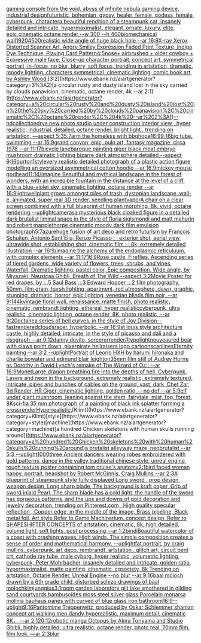 [gaming console from the void, abyss of infinite nebula gaming device, industrial design](https://www.ebank.nz/aiartgenerator?category=gaming%20console%20from%20the%20void%2C%20abyss%20of%20infinite%20nebula%20gaming%20device%2C%20industrial%20design)[futuristic, bohemian, gypsy, healer, female, godess, female, cyberpunk, character](https://www.ebank.nz/aiartgenerator?category=futuristic%2C%20bohemian%2C%20gypsy%2C%20healer%2C%20female%2C%20godess%2C%20female%2C%20cyberpunk%2C%20character)[a beautiful rendition of a steampunk cat, insanely detailed and intricate, hypermaximalist, elegant, ornate, luxury, elite, epic,cinematic,octane render,--w 300 --h 400](https://www.ebank.nz/aiartgenerator?category=a%20beautiful%20rendition%20of%20a%20steampunk%20cat%2C%20insanely%20detailed%20and%20intricate%2C%20hypermaximalist%2C%20elegant%2C%20ornate%2C%20luxury%2C%20elite%2C%20epic%2Ccinematic%2Coctane%20render%2C--w%20300%20--h%20400)[biomechanical wall](https://www.ebank.nz/aiartgenerator?category=biomechanical%20wall)[1920](https://www.ebank.nz/aiartgenerator?category=1920)[4500](https://www.ebank.nz/aiartgenerator?category=4500)[realistic wide angle of huge black hole --ar 16:9](https://www.ebank.nz/aiartgenerator?category=realistic%20wide%20angle%20of%20huge%20black%20hole%20--ar%2016%3A9)[X-ray Xerox Distorted Scanner Art, Angry Smiley Expression Faded Print Texture, Indigo Dye Technique, Playing Card Pattern](https://www.ebank.nz/aiartgenerator?category=X-ray%20Xerox%20Distorted%20Scanner%20Art%2C%20Angry%20Smiley%20Expression%20Faded%20Print%20Texture%2C%20Indigo%20Dye%20Technique%2C%20Playing%20Card%20Pattern)[4:5](https://www.ebank.nz/aiartgenerator?category=4%3A5)[nose+ airbrushed + older cowboy + Expressive male face, Close-up character portrait, concept art, symmetrical portrait, in-focus, no blur, blurry, soft focus, trending in artstation, dramatic, moody lighting, characters symmetrical, cinematic lighting, comic book art, by Ashley Wood.](https://www.ebank.nz/aiartgenerator?category=nose%2B%20airbrushed%20%2B%20older%20cowboy%20%2B%20Expressive%20male%20face%2C%20Close-up%20character%20portrait%2C%20concept%20art%2C%20symmetrical%20portrait%2C%20in-focus%2C%20no%20blur%2C%20blurry%2C%20soft%20focus%2C%20trending%20in%20artstation%2C%20dramatic%2C%20moody%20lighting%2C%20characters%20symmetrical%2C%20cinematic%20lighting%2C%20comic%20book%20art%2C%20by%20Ashley%20Wood.)[3:2](https://www.ebank.nz/aiartgenerator?category=3%3A2)[a circular rusty and dusty island lost in the sky carried by clouds panavision, cinematic, octane render, 4k --ar 2:1](https://www.ebank.nz/aiartgenerator?category=a%20circular%20rusty%20and%20dusty%20island%20lost%20in%20the%20sky%20carried%20by%20clouds%20panavision%2C%20cinematic%2C%20octane%20render%2C%204k%20--ar%202%3A1)[--hd](https://www.ebank.nz/aiartgenerator?category=--hd)[collection](https://www.ebank.nz/aiartgenerator?category=collection)[dry](https://www.ebank.nz/aiartgenerator?category=dry)[a new photo studio under construction interior view , hyper realistic, industrial, detailed, octane render, bright light , trending on artstation, —aspect 5:3](https://www.ebank.nz/aiartgenerator?category=a%20new%20photo%20studio%20under%20construction%20interior%20view%20%2C%20hyper%20realistic%2C%20industrial%2C%20detailed%2C%20octane%20render%2C%20bright%20light%20%2C%20trending%20on%20artstation%2C%20%E2%80%94aspect%205%3A3)[5:7](https://www.ebank.nz/aiartgenerator?category=5%3A7)[arm the homeless with bbq](https://www.ebank.nz/aiartgenerator?category=arm%20the%20homeless%20with%20bbq)[hope](https://www.ebank.nz/aiartgenerator?category=hope)[16:9](https://www.ebank.nz/aiartgenerator?category=16%3A9)[9:16](https://www.ebank.nz/aiartgenerator?category=9%3A16)[big tube. swimming --ar 16:9](https://www.ebank.nz/aiartgenerator?category=big%20tube.%20swimming%20--ar%2016%3A9)[grand canyon, epic, pulp art, fantasy magazine, circa 1978 --ar 11:17](https://www.ebank.nz/aiartgenerator?category=grand%20canyon%2C%20epic%2C%20pulp%20art%2C%20fantasy%20magazine%2C%20circa%201978%20--ar%2011%3A17)[bicycle lane](https://www.ebank.nz/aiartgenerator?category=bicycle%20lane)[baroque painting giger black meat embryo mushroom dramatic lighting bizarre dark atmosphere detailed --aspect 9:16](https://www.ebank.nz/aiartgenerator?category=baroque%20painting%20giger%20black%20meat%20embryo%20mushroom%20dramatic%20lighting%20bizarre%20dark%20atmosphere%20detailed%20--aspect%209%3A16)[burton](https://www.ebank.nz/aiartgenerator?category=burton)[1](https://www.ebank.nz/aiartgenerator?category=1)[style](https://www.ebank.nz/aiartgenerator?category=style)[very realistic detailed photograph of a plastic action figure modelling an oversized asymmetrical cotton hoodie --ar 16:9](https://www.ebank.nz/aiartgenerator?category=very%20realistic%20detailed%20photograph%20of%20a%20plastic%20action%20figure%20modelling%20an%20oversized%20asymmetrical%20cotton%20hoodie%20--ar%2016%3A9)[mickey mouse godhead](https://www.ebank.nz/aiartgenerator?category=mickey%20mouse%20godhead)[11:14](https://www.ebank.nz/aiartgenerator?category=11%3A14)[/imagine Beautiful and mythical landscape in the forest of wonders, with an incredible fountain in the distance at the level of a cliff, with a blue-violet sky, cinematic lighting, octane render --ar 16:9](https://www.ebank.nz/aiartgenerator?category=/imagine%20Beautiful%20and%20mythical%20landscape%20in%20the%20forest%20of%20wonders%2C%20with%20an%20incredible%20fountain%20in%20the%20distance%20at%20the%20level%20of%20a%20cliff%2C%20with%20a%20blue-violet%20sky%2C%20cinematic%20lighting%2C%20octane%20render%20--ar%2016%3A9)[light](https://www.ebank.nz/aiartgenerator?category=light)[well](https://www.ebank.nz/aiartgenerator?category=well)[plant grows amongst piles of trash, dystopian landscape, wall-e, animated, super real 3D render, seedling plant](https://www.ebank.nz/aiartgenerator?category=plant%20grows%20amongst%20piles%20of%20trash%2C%20dystopian%20landscape%2C%20wall-e%2C%20animated%2C%20super%20real%203D%20render%2C%20seedling%20plant)[vapor](https://www.ebank.nz/aiartgenerator?category=vapor)[A chair on a clear screen combined with a full blueprint of human morphing, 8k, vivid, octane rendering,](https://www.ebank.nz/aiartgenerator?category=A%20chair%20on%20a%20clear%20screen%20combined%20with%20a%20full%20blueprint%20of%20human%20morphing%2C%208k%2C%20vivid%2C%20octane%20rendering%2C)[--uplight](https://www.ebank.nz/aiartgenerator?category=--uplight)[cameras](https://www.ebank.nz/aiartgenerator?category=cameras)[a mysterious black cloaked figure in a detailed dark brutalist liminal space in the style of floria sigismondi and matt mahurin and robert mapplethorpe  cinematic moody dark film emulsion photograph](https://www.ebank.nz/aiartgenerator?category=a%20mysterious%20black%20cloaked%20figure%20in%20a%20detailed%20dark%20brutalist%20liminal%20space%20in%20the%20style%20of%20floria%20sigismondi%20and%20matt%20mahurin%20and%20robert%20mapplethorpe%20%20cinematic%20moody%20dark%20film%20emulsion%20photograph)[5:7](https://www.ebank.nz/aiartgenerator?category=5%3A7)[azure](https://www.ebank.nz/aiartgenerator?category=azure)[huge  fusion of art deco and retro futurism by François Schuiten, Antonio Sant'Elia, Renzo Picasso : : exterior shot, aerial view, ultrawide shot, establishing shot, cinematic film : : 8k, extremely detailed illustration  --ar 16:9](https://www.ebank.nz/aiartgenerator?category=huge%20%20fusion%20of%20art%20deco%20and%20retro%20futurism%20by%20Fran%C3%A7ois%20Schuiten%2C%20Antonio%20Sant%27Elia%2C%20Renzo%20Picasso%20%3A%20%3A%20exterior%20shot%2C%20aerial%20view%2C%20ultrawide%20shot%2C%20establishing%20shot%2C%20cinematic%20film%20%3A%20%3A%208k%2C%20extremely%20detailed%20illustration%20%20--ar%2016%3A9)[/imagine the alchemy of the endoplasmic reticuluum, with complex elements --ar 11:17](https://www.ebank.nz/aiartgenerator?category=/imagine%20the%20alchemy%20of%20the%20endoplasmic%20reticuluum%2C%20with%20complex%20elements%20--ar%2011%3A17)[16:9](https://www.ebank.nz/aiartgenerator?category=16%3A9)[Rose castle, Fireflies, Ascending series of tiered gardens, wide variety of flowers, trees, shrubs, and vines, Waterfall, Dramatic lighting, pastel color, Epic composition, Wide angle, by Miyazaki, Nausicaa Ghibli, Breath of The Wild --aspect 3:2](https://www.ebank.nz/aiartgenerator?category=Rose%20castle%2C%20Fireflies%2C%20Ascending%20series%20of%20tiered%20gardens%2C%20wide%20variety%20of%20flowers%2C%20trees%2C%20shrubs%2C%20and%20vines%2C%20Waterfall%2C%20Dramatic%20lighting%2C%20pastel%20color%2C%20Epic%20composition%2C%20Wide%20angle%2C%20by%20Miyazaki%2C%20Nausicaa%20Ghibli%2C%20Breath%20of%20The%20Wild%20--aspect%203%3A2)[Movie Poster for red drapes, by ::.5 Saul Bass ::.3 Edward Hopper ::.2 film photography, 50mm, film grain, harsh lighting, apartment, red atmosphere, dawn, graphic, stunning, dramatic, horror, epic lighting, venetian blinds film noir, --ar 9:14](https://www.ebank.nz/aiartgenerator?category=Movie%20Poster%20for%20red%20drapes%2C%20by%20%3A%3A.5%20Saul%20Bass%20%3A%3A.3%20Edward%20Hopper%20%3A%3A.2%20film%20photography%2C%2050mm%2C%20film%20grain%2C%20harsh%20lighting%2C%20apartment%2C%20red%20atmosphere%2C%20dawn%2C%20graphic%2C%20stunning%2C%20dramatic%2C%20horror%2C%20epic%20lighting%2C%20venetian%20blinds%20film%20noir%2C%20--ar%209%3A14)[4k](https://www.ebank.nz/aiartgenerator?category=4k)[vintage floral wall, renaissance, matte finish, photo realistic, cinematic, rembrandt lighting, ethereal, hyper realistic](https://www.ebank.nz/aiartgenerator?category=vintage%20floral%20wall%2C%20renaissance%2C%20matte%20finish%2C%20photo%20realistic%2C%20cinematic%2C%20rembrandt%20lighting%2C%20ethereal%2C%20hyper%20realistic)[cyberpunk, ultra realistic, cinematic lighting, octane render, 8K, photo realistic,  --ar 9:20](https://www.ebank.nz/aiartgenerator?category=cyberpunk%2C%20ultra%20realistic%2C%20cinematic%20lighting%2C%20octane%20render%2C%208K%2C%20photo%20realistic%2C%20%20--ar%209%3A20)[octane](https://www.ebank.nz/aiartgenerator?category=octane)[a series of bell curves, in the style of Joy Division](https://www.ebank.nz/aiartgenerator?category=a%20series%20of%20bell%20curves%2C%20in%20the%20style%20of%20Joy%20Division)[--fast](https://www.ebank.nz/aiartgenerator?category=--fast)[rendered](https://www.ebank.nz/aiartgenerator?category=rendered)[clouds](https://www.ebank.nz/aiartgenerator?category=clouds)[racer.  hyperbolic.  --ar 16:9](https://www.ebank.nz/aiartgenerator?category=racer.%20%20hyperbolic.%20%20--ar%2016%3A9)[st louis style architecture castle, highly detailed, intricate, in the style of picasso and dali and a risograph —ar 9:12](https://www.ebank.nz/aiartgenerator?category=st%20louis%20style%20architecture%20castle%2C%20highly%20detailed%2C%20intricate%2C%20in%20the%20style%20of%20picasso%20and%20dali%20and%20a%20risograph%20%E2%80%94ar%209%3A12)[danny devito, sorcerer](https://www.ebank.nz/aiartgenerator?category=danny%20devito%2C%20sorcerer)[render](https://www.ebank.nz/aiartgenerator?category=render)[#typo](https://www.ebank.nz/aiartgenerator?category=%23typo)[light](https://www.ebank.nz/aiartgenerator?category=light)[nouveau](https://www.ebank.nz/aiartgenerator?category=nouveau)[red bear with claws point down, pixar](https://www.ebank.nz/aiartgenerator?category=red%20bear%20with%20claws%20point%20down%2C%20pixar)[pirate hellraisers logo cartoon](https://www.ebank.nz/aiartgenerator?category=pirate%20hellraisers%20logo%20cartoon)[scanlines](https://www.ebank.nz/aiartgenerator?category=scanlines)[Eternity painting --ar 3:2 --uplight](https://www.ebank.nz/aiartgenerator?category=Eternity%20painting%20--ar%203%3A2%20--uplight)[Portrait of Leorio HXH by harumi hironaka and charlie bowater and edmund blair leighton](https://www.ebank.nz/aiartgenerator?category=Portrait%20of%20Leorio%20HXH%20by%20harumi%20hironaka%20and%20charlie%20bowater%20and%20edmund%20blair%20leighton)[35mm film still of Audrey Horne as Dorothy in David Lynch's remake of The Wizard of Oz:: --ar 16:9](https://www.ebank.nz/aiartgenerator?category=35mm%20film%20still%20of%20Audrey%20Horne%20as%20Dorothy%20in%20David%20Lynch%27s%20remake%20of%20The%20Wizard%20of%20Oz%3A%3A%20--ar%2016%3A9)[Monet](https://www.ebank.nz/aiartgenerator?category=Monet)[Large dragon breathing fire into the depths of hell. Cyberpunk, Lasers and neon in the background, extremely realistic, extremely textured, intricate, pipes and bunches of cables on the ground, vast, dark ,Chet Zar, 3d Render, HR Giger, cinematic lighting, golden ratio,  —no dof —ar 5:9](https://www.ebank.nz/aiartgenerator?category=Large%20dragon%20breathing%20fire%20into%20the%20depths%20of%20hell.%20Cyberpunk%2C%20Lasers%20and%20neon%20in%20the%20background%2C%20extremely%20realistic%2C%20extremely%20textured%2C%20intricate%2C%20pipes%20and%20bunches%20of%20cables%20on%20the%20ground%2C%20vast%2C%20dark%20%2CChet%20Zar%2C%203d%20Render%2C%20HR%20Giger%2C%20cinematic%20lighting%2C%20golden%20ratio%2C%20%20%E2%80%94no%20dof%20%E2%80%94ar%205%3A9)[elf under giant mushroom, leaning against the stem, fairytale, mist, fog, forest, 8K](https://www.ebank.nz/aiartgenerator?category=elf%20under%20giant%20mushroom%2C%20leaning%20against%20the%20stem%2C%20fairytale%2C%20mist%2C%20fog%2C%20forest%2C%208K)[sci-fi](https://www.ebank.nz/aiartgenerator?category=sci-fi)[a 35 mm photograph of a painting of black ink splatter forming a cross](https://www.ebank.nz/aiartgenerator?category=a%2035%20mm%20photograph%20of%20a%20painting%20of%20black%20ink%20splatter%20forming%20a%20cross)[render](https://www.ebank.nz/aiartgenerator?category=render)[Hyperrealistic.](https://www.ebank.nz/aiartgenerator?category=Hyperrealistic.)[Klimt](https://www.ebank.nz/aiartgenerator?category=Klimt)[style](https://www.ebank.nz/aiartgenerator?category=style)[machine](https://www.ebank.nz/aiartgenerator?category=machine)[a hundred Chicken skeletons with human skulls running around](https://www.ebank.nz/aiartgenerator?category=a%20hundred%20Chicken%20skeletons%20with%20human%20skulls%20running%20around)[a brutalist alleyway maze, neobrutalist --ar 5:3 --uplight](https://www.ebank.nz/aiartgenerator?category=a%20brutalist%20alleyway%20maze%2C%20neobrutalist%20--ar%205%3A3%20--uplight)[1000](https://www.ebank.nz/aiartgenerator?category=1000)[three Ancient dancers wearing robes embroidered with gold patterns, dance in the valley,traditional chinese style, unreal engine, rough texture,](https://www.ebank.nz/aiartgenerator?category=three%20Ancient%20dancers%20wearing%20robes%20embroidered%20with%20gold%20patterns%2C%20dance%20in%20the%20valley%2Ctraditional%20chinese%20style%2C%20unreal%20engine%2C%20rough%20texture%2C)[poster containing tom cruise's anatomy](https://www.ebank.nz/aiartgenerator?category=poster%20containing%20tom%20cruise%27s%20anatomy)[2:1](https://www.ebank.nz/aiartgenerator?category=2%3A1)[bird faced woman happy, portrait, headshot by Robert McGinnis, Craig Mullins --ar 2:3](https://www.ebank.nz/aiartgenerator?category=bird%20faced%20woman%20happy%2C%20portrait%2C%20headshot%20by%20Robert%20McGinnis%2C%20Craig%20Mullins%20--ar%202%3A3)[A blueprint of steampunk style fully displayed Long sword , prop design, weapon design, Long sharp blade, The background is kraft paper,  Grip of sword inlaid Pearl, The sharp blade has a cold light, the handle of the sword has gorgeous patterns, and the ups and downs of gold decoration and jewelry decoration,  trending on Pinterest.com  , High quality specular reflection ,  Copper  edge, in the middle of the image, Brass pipeline,  Black metal foil,  Art style Refer to Game Machinarium.  concept design, Refer to SHAPESHIFTER CONCEPTS  of artstation, cinematic,  8k, high detailed,  volume light,  soft lights,  post processing    --ar 1:2](https://www.ebank.nz/aiartgenerator?category=A%20blueprint%20of%20steampunk%20style%20fully%20displayed%20Long%20sword%20%2C%20prop%20design%2C%20weapon%20design%2C%20Long%20sharp%20blade%2C%20The%20background%20is%20kraft%20paper%2C%20%20Grip%20of%20sword%20inlaid%20Pearl%2C%20The%20sharp%20blade%20has%20a%20cold%20light%2C%20the%20handle%20of%20the%20sword%20has%20gorgeous%20patterns%2C%20and%20the%20ups%20and%20downs%20of%20gold%20decoration%20and%20jewelry%20decoration%2C%20%20trending%20on%20Pinterest.com%20%20%2C%20High%20quality%20specular%20reflection%20%2C%20%20Copper%20%20edge%2C%20in%20the%20middle%20of%20the%20image%2C%20Brass%20pipeline%2C%20%20Black%20metal%20foil%2C%20%20Art%20style%20Refer%20to%20Game%20Machinarium.%20%20concept%20design%2C%20Refer%20to%20SHAPESHIFTER%20CONCEPTS%20%20of%20artstation%2C%20cinematic%2C%20%208k%2C%20high%20detailed%2C%20%20volume%20light%2C%20%20soft%20lights%2C%20%20post%20processing%20%20%20%20--ar%201%3A2)[bindi](https://www.ebank.nz/aiartgenerator?category=bindi)[Beautiful watercolor of a coast with crashing waves. High winds. The simple composition creates a sense of order and mathematical harmony.  --uplight](https://www.ebank.nz/aiartgenerator?category=Beautiful%20watercolor%20of%20a%20coast%20with%20crashing%20waves.%20High%20winds.%20The%20simple%20composition%20creates%20a%20sense%20of%20order%20and%20mathematical%20harmony.%20%20--uplight)[fat portrait, by craig mullins. cyberpunk. art deco. rembrandt. artstation , glitch art, circuit bent crt, cathode ray tube, male cyborg, hyper realistic, volumetric lighting, cyberpunk, Peter Mohrbacher, insanely detailed and intricate, golden ratio, hypermaximalist, matte painting, cinematic, cgsociety, 8k Trending on artstation, Octane Render, Unreal Engine --no blur --ar 9:16](https://www.ebank.nz/aiartgenerator?category=fat%20portrait%2C%20by%20craig%20mullins.%20cyberpunk.%20art%20deco.%20rembrandt.%20artstation%20%2C%20glitch%20art%2C%20circuit%20bent%20crt%2C%20cathode%20ray%20tube%2C%20male%20cyborg%2C%20hyper%20realistic%2C%20volumetric%20lighting%2C%20cyberpunk%2C%20Peter%20Mohrbacher%2C%20insanely%20detailed%20and%20intricate%2C%20golden%20ratio%2C%20hypermaximalist%2C%20matte%20painting%2C%20cinematic%2C%20cgsociety%2C%208k%20Trending%20on%20artstation%2C%20Octane%20Render%2C%20Unreal%20Engine%20--no%20blur%20--ar%209%3A16)[baal moloch drawn by a 6th grade child, disturbed schizo drawings of baal moloch](https://www.ebank.nz/aiartgenerator?category=baal%20moloch%20drawn%20by%20a%206th%20grade%20child%2C%20disturbed%20schizo%20drawings%20of%20baal%20moloch)[kimjunggius](https://www.ebank.nz/aiartgenerator?category=kimjunggius)[3:1](https://www.ebank.nz/aiartgenerator?category=3%3A1)[room garden laboratory  gilt lake  smothered in gilding sand courtyards bambusoides moss steel silver glass  Porcelain monarsa molinia bauhaus panes with curved of blue glass iron bathroom](https://www.ebank.nz/aiartgenerator?category=room%20garden%20laboratory%20%20gilt%20lake%20%20smothered%20in%20gilding%20sand%20courtyards%20bambusoides%20moss%20steel%20silver%20glass%20%20Porcelain%20monarsa%20molinia%20bauhaus%20panes%20with%20curved%20of%20blue%20glass%20iron%20bathroom)[16:9](https://www.ebank.nz/aiartgenerator?category=16%3A9)[--uplight](https://www.ebank.nz/aiartgenerator?category=--uplight)[9:16](https://www.ebank.nz/aiartgenerator?category=9%3A16)[Pantomime Treppenwitz, produced by Oskar Schlemmer shaman concept art walking men dandy hyperealistic, maximum detail, cinematic 8K， --ar 2:1](https://www.ebank.nz/aiartgenerator?category=Pantomime%20Treppenwitz%2C%20produced%20by%20Oskar%20Schlemmer%20shaman%20concept%20art%20walking%20men%20dandy%20hyperealistic%2C%20maximum%20detail%2C%20cinematic%208K%EF%BC%8C%20--ar%202%3A1)[20:12](https://www.ebank.nz/aiartgenerator?category=20%3A12)[robotic manga Octopus by Akira Toriyama and Studio Ghibli, highly detailed, ultra realistic, octane render, photo real, 70mm film, film look. —ar 2:3](https://www.ebank.nz/aiartgenerator?category=robotic%20manga%20Octopus%20by%20Akira%20Toriyama%20and%20Studio%20Ghibli%2C%20highly%20detailed%2C%20ultra%20realistic%2C%20octane%20render%2C%20photo%20real%2C%2070mm%20film%2C%20film%20look.%20%E2%80%94ar%202%3A3)[blur](https://www.ebank.nz/aiartgenerator?category=blur)